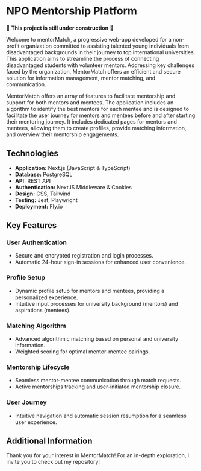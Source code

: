 # NPO Mentorship Platform

:construction_worker: **This project is still under construction** :construction_worker:

Welcome to mentorMatch, a progressive web-app developed for a non-profit organization committed to assisting talented young individuals from disadvantaged backgrounds in their journey to top international universities. This application aims to streamline the process of connecting disadvantaged students with volunteer mentors. Addressing key challenges faced by the organization, MentorMatch offers an efficient and secure solution for information management, mentor matching, and communication.

MentorMatch offers an array of features to facilitate mentorship and support for both mentors and mentees. The application includes an algorithm to identify the best mentors for each mentee and is designed to facilitate the user journey for mentors and mentees before and after starting their mentoring journey. It includes dedicated pages for mentors and mentees, allowing them to create profiles, provide matching information, and overview their mentorship engagements.

## Technologies

- **Application:** Next.js (JavaScript & TypeScript)
- **Database:** PostgreSQL
- **API:** REST API
- **Authentication:** NextJS Middleware & Cookies
- **Design:** CSS, Tailwind
- **Testing:** Jest, Playwright
- **Deployment:** Fly.io

## Key Features

### User Authentication

- Secure and encrypted registration and login processes.
- Automatic 24-hour sign-in sessions for enhanced user convenience.

### Profile Setup

- Dynamic profile setup for mentors and mentees, providing a personalized experience.
- Intuitive input processes for university background (mentors) and aspirations (mentees).

### Matching Algorithm

- Advanced algorithmic matching based on personal and university information.
- Weighted scoring for optimal mentor-mentee pairings.

### Mentorship Lifecycle

- Seamless mentor-mentee communication through match requests.
- Active mentorships tracking and user-initiated mentorship closure.

### User Journey

- Intuitive navigation and automatic session resumption for a seamless user experience.

## Additional Information

Thank you for your interest in MentorMatch! For an in-depth exploration, I invite you to check out my repository!
